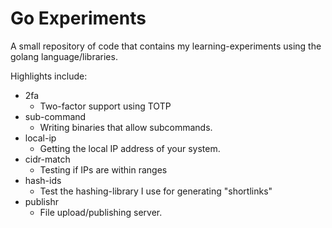 Go Experiments
==============

A small repository of code that contains my learning-experiments using the golang language/libraries.

Highlights include:

* 2fa
    * Two-factor support using TOTP
* sub-command
    * Writing binaries that allow subcommands.
* local-ip
    * Getting the local IP address of your system.
* cidr-match
    * Testing if IPs are within ranges
* hash-ids
    * Test the hashing-library I use for generating "shortlinks"
* publishr
    * File upload/publishing server.
